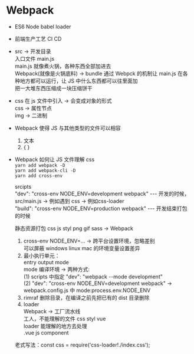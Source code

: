 # Webpack  

- ES6 Node babel loader  
- 前端生产工艺 CI CD  

- src -> 开发目录  
  入口文件 main.js  
  main.js 就像煮火锅，各种东西全部加进去  
  Webpack(就像是火锅底料) -> bundle 通过 Webpck 的机制让 main.js 在各种地方都可以运行，让 JS 中什么东西都可以往里面加  
  把一大堆东西压缩成一块压缩饼干  

- css 在 js 文件中引入 -> 会变成对象的形式  
  css -> 属性节点  
  img -> 二进制  

- Webpack 使得 JS 与其他类型的文件可以相容  
  1. 文本  
  2. { }  

- Webpack 如何让 JS 文件理解 css  
  `yarn add webpack -D`  
  `yarn add webpack-cli -D`  
  `yarn add cross-env`
  
  srcipts  
  "dev": "cross-env NODE_ENV=development webpack" --- 开发的时候，src/main.js -> 例如遇到 css -> 例如css-loader  
  "build": "cross-env NODE_ENV=production webpack" --- 开发结束打包的时候  
  
  静态资源打包 css js styl png gif sass -> Webpack  

  1. cross-env NODE_ENV=... -> 跨平台设置环境，忽略差别  
    可以屏蔽 windows linux mac 的环境变量设置差异  
  2. 最小执行单元：  
    entry output mode  
    mode 编译环境 -> 两种方式:  
    (1) scripts 中指定 "dev": "webpack --mode development"  
    (2) "dev": "cross-env NODE_ENV=development webpack" -> webpack.config.js 中 mode:process.env.NODE_ENV  
  3. rimraf 删除目录，在编译之前先把已有的 dist 目录删除  
  4. loader  
    Webpack -> 工厂流水线  
    工人，不能理解的文件 css styl vue  
    loader 能理解的地方去处理  
    .vue js component  

    老式写法：const css = require('css-loader!./index.css');  